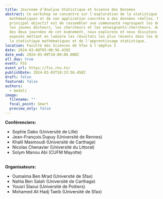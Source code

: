 ```yaml
---
title: Journnée d’Analyse Statistique et Science des Données
abstract: Ce workshop se concentre sur l'exploration de la statistique
  mathématiques et de son application concrète à des données réelles. Notre
  principal objectif est de rassembler une communauté regroupant les doctorants,
  les jeunes docteurs, les chercheurs et les enseignants-chercheurs. Au cours
  des deux journées de cet événement, nous explorons et nous discutons des
  exposés mettant en lumière les résultats les plus récents dans les domaines de
  la statistique mathématiques et de l'apprentissage statistique.
location: Faculté des Sciences de Sfax à l'amphie 3
date: 2024-03-08T05:00:56.439Z
date_end: 2024-03-09T10:00:00.000Z
all_day: true
event: FSS
event_url: https://fss.rnu.tn/
publishDate: 2024-03-03T10:33:56.458Z
draft: false
featured: false
authors: 
  - medali
image:
  filename: ""
  focal_point: Smart
  preview_only: false
---
```

<div style="text-align: justify">
<div class="row">
    <b>Conférenciers: </b></br>
    <ul>
      <li>Sophie Dabo (Université de Lille)</li>
      <li>Jean-François Dupuy (Université de Rennes)</li>
      <li>Khalil Masmoudi (Université de Carthage)</li>
      <li>Nicolas Chenavier (Université du Littoral)</li>
      <li>Solym Manou Abi (CUFM Mayotte)</li>
    </ul>
    </br>
    <b>Organisateurs: </b></br>
    <ul>
    <li> Oumaima Ben Mrad (Université de Sfax)</li>
    <li> Nahla Ben Salah (Université de Carthage)</li>
    <li> Yousri Slaoui (Université de Poitiers)</li>
    <li> Mohamed Ali Hadj Taeib (Université de Sfax)</li>
    </ul>
</div>
</div>
